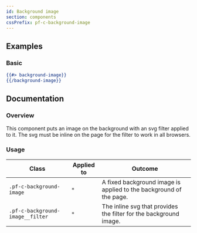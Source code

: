```yaml
---
id: Background image
section: components
cssPrefix: pf-c-background-image
---
```


## Examples
### Basic
```hbs isFullscreen
{{#> background-image}}
{{/background-image}}
```

## Documentation
### Overview
This component puts an image on the background with an svg filter applied to it. The svg must be inline on the page for the filter to work in all browsers.

### Usage
| Class | Applied to | Outcome |
| -- | -- | -- |
| `.pf-c-background-image` | `*` |  A fixed background image is applied to the background of the page. |
| `.pf-c-background-image__filter` | `*` |  The inline svg that provides the filter for the background image. |
